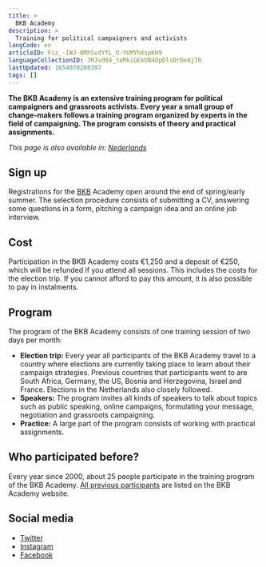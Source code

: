```yaml
---
title: >
  BKB Academy
description: >
  Training for political campaigners and activists
langCode: en
articleID: Fiz_-IWJ-8MhSvdYfL_O-YUMYhXspKH9
languageCollectionID: JRJvd04_toMkiGEkUN4OpDlsDrDeAj7R
lastUpdated: 1654078288397
tags: []
---
```


**The BKB Academy is an extensive training program for political campaigners and grassroots activists. Every year a small group of change-makers follows a training program organized by experts in the field of campaigning. The program consists of theory and practical assignments.**

_This page is also available in:_ [_Nederlands_](/nl/trainings/bkb-academie)

## **Sign up**

Registrations for the [BKB](https://bkbacademie.nl/aanmelden) Academy open around the end of spring/early summer. The selection procedure consists of submitting a CV, answering some questions in a form, pitching a campaign idea and an online job interview.

## **Cost**

Participation in the BKB Academy costs €1,250 and a deposit of €250, which will be refunded if you attend all sessions. This includes the costs for the election trip. If you cannot afford to pay this amount, it is also possible to pay in instalments.

## **Program**

The program of the BKB Academy consists of one training session of two days per month:

-   **Election trip:** Every year all participants of the BKB Academy travel to a country where elections are currently taking place to learn about their campaign strategies. Previous countries that participants went to are South Africa, Germany, the US, Bosnia and Herzegovina, Israel and France. Elections in the Netherlands also closely followed.
-   **Speakers:** The program invites all kinds of speakers to talk about topics such as public speaking, online campaigns, formulating your message, negotiation and grassroots campaigning.
-   **Practice:** A large part of the program consists of working with practical assignments.

## **Who participated before?**

Every year since 2000, about 25 people participate in the training program of the BKB Academy. [All previous participants](https://bkbacademie.nl/tagged/alumni) are listed on the BKB Academy website.

## **Social media**

-   [Twitter](https://twitter.com/bkbacademie)
-   [Instagram](https://www.instagram.com/bkb_academie/)
-   [Facebook](https://www.facebook.com/bkbacademie/)